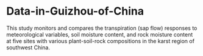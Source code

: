 # Data-in-Guizhou-of-China
This study monitors and compares the transpiration (sap flow) responses to meteorological variables, soil moisture content, and rock moisture content at five sites with various plant-soil-rock compositions in the karst region of southwest China.

